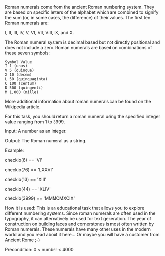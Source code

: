 Roman numerals come from the ancient Roman numbering system. They are based on specific letters of the alphabet which are combined to signify the sum (or, in some cases, the difference) of their values. The first ten Roman numerals are:

I, II, III, IV, V, VI, VII, VIII, IX, and X.

The Roman numeral system is decimal based but not directly positional and does not include a zero. Roman numerals are based on combinations of these seven symbols:

    Symbol Value
    I 1 (unus)
    V 5 (quinque)
    X 10 (decem)
    L 50 (quinquaginta)
    C 100 (centum)
    D 500 (quingenti)
    M 1,000 (mille)

More additional information about roman numerals can be found on the Wikipedia article.

For this task, you should return a roman numeral using the specified integer value ranging from 1 to 3999.

Input: A number as an integer.

Output: The Roman numeral as a string.

Example:

checkio(6) == 'VI'

checkio(76) == 'LXXVI'

checkio(13) == 'XIII'

checkio(44) == 'XLIV'

checkio(3999) == 'MMMCMXCIX'


How it is used: This is an educational task that allows you to explore different numbering systems. Since roman numerals are often used in the typography, it can alternatively be used for text generation. The year of construction on building faces and cornerstones is most often written by Roman numerals. These numerals have many other uses in the modern world and you read about it here... Or maybe you will have a customer from Ancient Rome ;-)

Precondition: 0 < number < 4000
